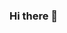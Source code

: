 ### Hi there 👋

<!--
**tajamalqaiser/tajamalqaiser** is a ✨ _special_ ✨ repository because its `README.md` (this file) appears on your GitHub profile.

Here are some ideas to get you started:

- 🔭 I’m currently working on Data Science.
- 🌱 I’m currently learning Data Science and Accounting(CA_ICAP)
- 💬 Ask me about learning and colab.
- 📫 How to reach me: Linkdin (TajamalQaiser)
- ⚡ Fun fact: 2+2≠4. 😂 Just Kidding
-->

